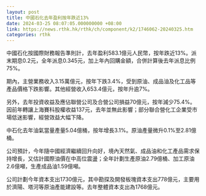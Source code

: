 ```yaml
---
layout: post
title: 中國石化去年盈利按年跌近13%
date: 2024-03-25 08:07:05.000000000 +08:00
link: https://news.rthk.hk/rthk/ch/component/k2/1746062-20240325.htm
categories: rthk
---
```


中國石化按國際財務報告準則計，去年盈利583.1億元人民幣，按年跌近13%。派末期息0.2元，全年派息0.345元，加上年內回購金額，合併計算後去年派息比例75%。

期內，主營業務收入3.15萬億元，按年下跌3.4%，受到原油、成品油及化工品等產品價格下跌影響。其他經營收入653.4億元，按年升逾7%。

另外，去年投資收益及應佔聯營公司及合營公司損益70億元，按年減少75.4%。因前年轉讓上海賽科股權收益137元，去年並無此影響；部分聯合營化工企業受市場低迷影響，經營效益大幅下降。

中石化去年油氣當量產量5.04億桶，按年增長3.1%。原油產量微升0.1%至2.81億桶。

公司預計，今年隨中國經濟繼續回升向好，境內天然氣、成品油和化工產品需求保持增長，又估計國際油價在中高位震盪；全年計劃生產原油2.79億桶、加工原油2.6億噸，生產成品油1.59億噸。

公司計劃今年資本支出1730億元，其中勘探及開發板塊資本支出778億元，主要用於濟陽、塔河等原油產能建設等。去年整體資本支出為1768億元。

